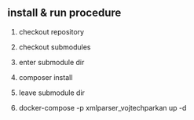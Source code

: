 ## install & run procedure

1) checkout repository

2) checkout submodules

3) enter submodule dir 

4) composer install

5) leave submodule dir

6) docker-compose -p xmlparser_vojtechparkan up -d